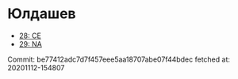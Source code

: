 # Юлдашев
- [28: CE](28.md)
- [29: NA](29.md)

Commit: be77412adc7d7f457eee5aa18707abe07f44bdec
 fetched at: 20201112-154807
